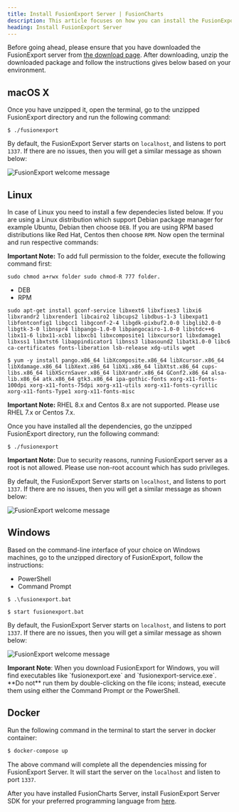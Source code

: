 ```yaml
---
title: Install FusionExport Server | FusionCharts
description: This article focuses on how you can install the FusionExport server in Linux, Mac and Windows
heading: Install FusionExport Server
---
```


Before going ahead, please ensure that you have downloaded the FusionExport server from [the download page](https://fusioncharts.com/download/fusionexport). After downloading, unzip the downloaded package and follow the instructions gives below based on your environment.

## macOS X

Once you have unzipped it, open the terminal, go to the unzipped FusionExport directory and run the following command:

```shell
$ ./fusionexport
```

By default, the FusionExport Server starts on `localhost`, and listens to port `1337`. If there are no issues, then you will get a similar message as shown below:

<img src="{% site.BASE_URL %}/images/fusionexport-server-welcome.png" alt="FusionExport welcome message">

## Linux

In case of Linux you need to install a few dependecies listed below. If you are using a Linux distribution which support Debian package manager for example Ubuntu, Debian then choose `DEB`. If you are using RPM based distributions like Red Hat, Centos then choose `RPM`. Now open the terminal and run respective commands:

<p class="alert alert-warning mb-1 mt-1">
    <strong>Important Note:</strong> To add full permission to the folder, execute the following command first:
     <pre><code class="language-bash">sudo chmod a+rwx folder sudo chmod-R 777 folder. </code></pre>
</p>

<div class="code-wrapper">
    <ul class='code-tabs extra-tabs'>
        <li class='active'><a data-toggle='deb'>DEB</a></li>
        <li><a data-toggle='rpm'>RPM</a></li>
    </ul>
    <div class='tab-content extra-tabs'>
        <div class='tab deb-tab active'>
            <pre><code class="language-bash">sudo apt-get install gconf-service libxext6 libxfixes3 libxi6 libxrandr2 libxrender1 libcairo2 libcups2 libdbus-1-3 libexpat1 libfontconfig1 libgcc1 libgconf-2-4 libgdk-pixbuf2.0-0 libglib2.0-0 libgtk-3-0 libnspr4 libpango-1.0-0 libpangocairo-1.0-0 libstdc++6 libx11-6 libx11-xcb1 libxcb1 libxcomposite1 libxcursor1 libxdamage1 libxss1 libxtst6 libappindicator1 libnss3 libasound2 libatk1.0-0 libc6 ca-certificates fonts-liberation lsb-release xdg-utils wget
</code></pre>
        </div>
        <div class='tab rpm-tab'>
            <pre><code class="language-bash">$ yum -y install pango.x86_64 libXcomposite.x86_64 libXcursor.x86_64 libXdamage.x86_64 libXext.x86_64 libXi.x86_64 libXtst.x86_64 cups-libs.x86_64 libXScrnSaver.x86_64 libXrandr.x86_64 GConf2.x86_64 alsa-lib.x86_64 atk.x86_64 gtk3.x86_64 ipa-gothic-fonts xorg-x11-fonts-100dpi xorg-x11-fonts-75dpi xorg-x11-utils xorg-x11-fonts-cyrillic xorg-x11-fonts-Type1 xorg-x11-fonts-misc</code></pre>
        </div>
    </div>
</div>

<p class="alert alert-warning mb-1 mt-1">
    <strong>Important Note:</strong> RHEL 8.x and Centos 8.x are not supported. Please use RHEL 7.x or Centos 7.x.
</p>

Once you have installed all the dependencies, go the unzipped FusionExport directory, run the following command:

```shell
$ ./fusionexport
```

<p class="alert alert-warning mb-1 mt-1">
    <strong>Important Note:</strong> Due to security reasons, running FusionExport server as a root is not allowed. Please use non-root account which has sudo privileges.
</p>

By default, the FusionExport Server starts on `localhost`, and listens to port `1337`. If there are no issues, then you will get a similar message as shown below:

<img src="{% site.BASE_URL %}/images/fusionexport-server-welcome.png" alt="FusionExport welcome message">

## Windows

Based on the command-line interface of your choice on Windows machines, go to the unzipped directory of FusionExport, follow the instructions:

<div class="code-wrapper">
    <ul class='code-tabs extra-tabs'>
        <li class='active'><a data-toggle='powershell'>PowerShell</a></li>
        <li><a data-toggle='cli'>Command Prompt</a></li>
    </ul>
    <div class='tab-content extra-tabs'>
        <div class='tab powershell-tab active'>
            <pre><code class="language-bash">$ .\fusionexport.bat</code></pre>
        </div>
        <div class='tab cli-tab'>
            <pre><code class="language-bash">$ start fusionexport.bat</code></pre>
        </div>
    </div>
</div>

By default, the FusionExport Server starts on `localhost`, and listens to port `1337`. If there are no issues, then you will get a similar message as shown below:

<img src="{% site.BASE_URL %}/images/fusionexport-server-welcome.png" alt="FusionExport welcome message">

<p class="alert alert-warning mb-1 mt-1">
    <strong>Imporant Note</strong>: When you download FusionExport for Windows, you will find executables like `fusionexport.exe` and `fusionexport-service.exe`. **Do not** run them by double-clicking on the file icons; instead, execute them using either the Command Prompt or the PowerShell.
</p>

## Docker

Run the following command in the terminal to start the server in docker container:

```Bash
$ docker-compose up
```

The above command will complete all the dependencies missing for FusionExport Server. It will start the server on the `localhost` and listen to port `1337`.

After you have installed FusionCharts Server, install FusionExport Server SDK for your preferred programming language from [here](/exporting-charts/using-fusionexport/installation/install-fusionexport-server-sdks).
